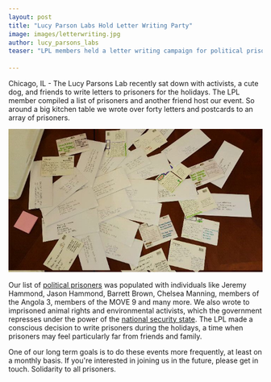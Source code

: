 ```yaml
---
layout: post
title: "Lucy Parson Labs Hold Letter Writing Party"
image: images/letterwriting.jpg
author: lucy_parsons_labs
teaser: "LPL members held a letter writing campaign for political prisoners."

---
```


Chicago, IL - The Lucy Parsons Lab recently sat down with activists, a cute dog, and friends to write letters to prisoners for the holidays. The LPL member compiled a list of prisoners and another friend host our event. So around a big kitchen table we wrote over forty letters and postcards to an array of prisoners.

![letters](/images/letterwriting.jpg)

Our list of [political prisoners](https://pad.riseup.net/p/U2nmEyP1sGAi) was populated with individuals like Jeremy Hammond, Jason Hammond, Barrett Brown, Chelsea Manning, members of the Angola 3, members of the MOVE 9 and many more. We also wrote to imprisoned animal rights and environmental activists, which the government represses under the power of the [national security state](https://theintercept.com/2015/07/28/dylan-roof-terrorist-animal-rights-activists-free-minks). The LPL made a conscious decision to write prisoners during the holidays, a time when prisoners may feel particularly far from friends and family.  

One of our long term goals is to do these events more frequently, at least on a monthly basis. If you're interested in joining us in the future, please get in touch. Solidarity to all prisoners.
